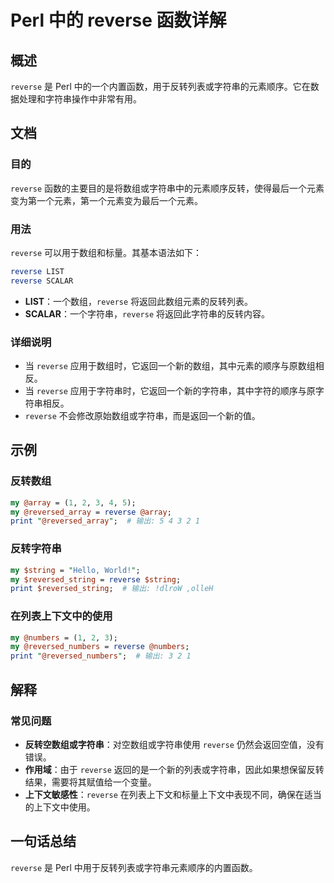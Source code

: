 <!--
Meta Description: # Perl 中的 reverse 函数详解 ## 概述 `reverse` 是 Perl 中的一个内置函数，用于反转列表或字符串的元素顺序。它在数据处理和字符串操作中非常有用。 ## 文档 ### 目的 `reverse` 函数的主要目的是将数组或字符串中的元素顺序反转，使得最后一个元素变为第一个...
Meta Keywords: reverse, perl, print, list, scalar
-->

# Perl 中的 reverse 函数详解

## 概述
`reverse` 是 Perl 中的一个内置函数，用于反转列表或字符串的元素顺序。它在数据处理和字符串操作中非常有用。

## 文档
### 目的
`reverse` 函数的主要目的是将数组或字符串中的元素顺序反转，使得最后一个元素变为第一个元素，第一个元素变为最后一个元素。

### 用法
`reverse` 可以用于数组和标量。其基本语法如下：

```perl
reverse LIST
reverse SCALAR
```

- **LIST**：一个数组，`reverse` 将返回此数组元素的反转列表。
- **SCALAR**：一个字符串，`reverse` 将返回此字符串的反转内容。

### 详细说明
- 当 `reverse` 应用于数组时，它返回一个新的数组，其中元素的顺序与原数组相反。
- 当 `reverse` 应用于字符串时，它返回一个新的字符串，其中字符的顺序与原字符串相反。
- `reverse` 不会修改原始数组或字符串，而是返回一个新的值。

## 示例
### 反转数组
```perl
my @array = (1, 2, 3, 4, 5);
my @reversed_array = reverse @array; 
print "@reversed_array";  # 输出: 5 4 3 2 1
```

### 反转字符串
```perl
my $string = "Hello, World!";
my $reversed_string = reverse $string;
print $reversed_string;  # 输出: !dlroW ,olleH
```

### 在列表上下文中的使用
```perl
my @numbers = (1, 2, 3);
my @reversed_numbers = reverse @numbers;
print "@reversed_numbers";  # 输出: 3 2 1
```

## 解释
### 常见问题
- **反转空数组或字符串**：对空数组或字符串使用 `reverse` 仍然会返回空值，没有错误。
- **作用域**：由于 `reverse` 返回的是一个新的列表或字符串，因此如果想保留反转结果，需要将其赋值给一个变量。
- **上下文敏感性**：`reverse` 在列表上下文和标量上下文中表现不同，确保在适当的上下文中使用。

## 一句话总结
`reverse` 是 Perl 中用于反转列表或字符串元素顺序的内置函数。